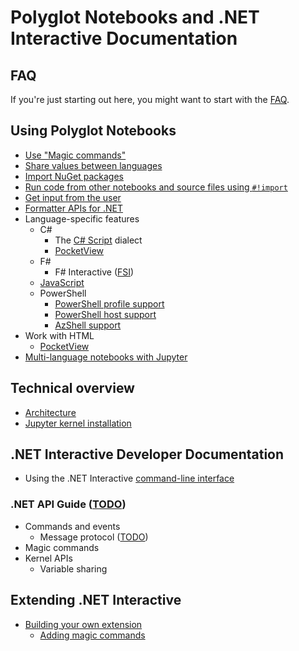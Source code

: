 # Polyglot Notebooks and .NET Interactive Documentation

## FAQ

If you're just starting out here, you might want to start with the [FAQ](./FAQ.md).

## Using Polyglot Notebooks

* [Use "Magic commands"](./magic-commands.md)
* [Share values between languages](variable-sharing.md)
* [Import NuGet packages](nuget-overview.md)
* [Run code from other notebooks and source files using `#!import`](import-magic-command.md)
* [Get input from the user](input-prompts.md)
* [Formatter APIs for .NET](formatting.md)
* Language-specific features
    * C#
        * The [C# Script](https://docs.microsoft.com/en-us/archive/msdn-magazine/2016/january/essential-net-csharp-scripting) dialect
        * [PocketView](pocketview.md)
    * F#
        * F# Interactive ([FSI](https://docs.microsoft.com/en-us/dotnet/fsharp/tutorials/fsharp-interactive/))
    * [JavaScript](javascript-overview.md)
    * PowerShell
        * [PowerShell profile support](../samples/notebooks/powershell/Docs/Profile%20Support.ipynb)
        * [PowerShell host support](../samples/notebooks/powershell/Docs/Interactive-Host-Experience.ipynb)
        * [AzShell support](../samples/notebooks/powershell/Docs/Interact-With-Azure-Cloud-Shell.ipynb)
* Work with HTML
    * [PocketView](pocketview.md)
* [Multi-language notebooks with Jupyter](polyglot-with-jupyter.md)

## Technical overview

* [Architecture](kernels-overview.md)
* [Jupyter kernel installation](NotebookswithJupyter.md)

## .NET Interactive Developer Documentation

* Using the .NET Interactive [command-line interface](../src/dotnet-interactive/CommandLine/readme.md)

### .NET API Guide ([TODO](https://github.com/dotnet/interactive/issues/815))

* Commands and events
    * Message protocol ([TODO](https://github.com/dotnet/interactive/issues/813))
* Magic commands
* Kernel APIs
    * Variable sharing

## Extending .NET Interactive

* [Building your own extension](extending-dotnet-interactive.md)
  * [Adding magic commands](extending-dotnet-interactive.md#adding-magic-commands)

